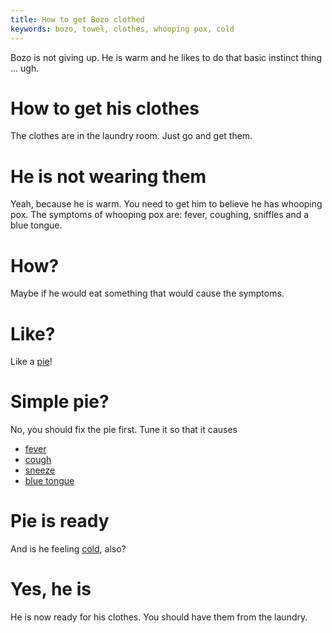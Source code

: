 ```yaml
---
title: How to get Bozo clothed
keywords: bozo, towel, clothes, whooping pox, cold
---
```


Bozo is not giving up. He is warm and he likes to do that basic instinct thing ... ugh.

# How to get his clothes
The clothes are in the laundry room. Just go and get them.

# He is not wearing them
Yeah, because he is warm. You need to get him to believe he has whooping pox. The symptoms of whooping pox are: fever, coughing, sniffles and a blue tongue.

# How?
Maybe if he would eat something that would cause the symptoms.

# Like?
Like a [pie](/02-hotel/04-pie)!

# Simple pie?
No, you should fix the pie first. Tune it so that it causes
 - [fever](032-fever)
 - [cough](034-cough)
 - [sneeze](033-sneeze)
 - [blue tongue](035-blue)
 
# Pie is ready
And is he feeling [cold](031-heater), also?

# Yes, he is
He is now ready for his clothes. You should have them from the laundry.